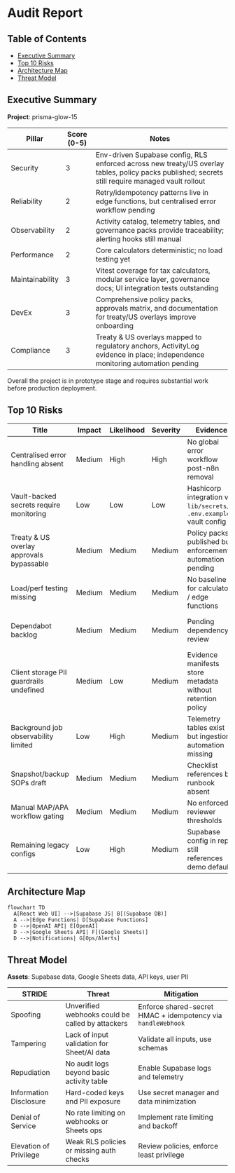 # Audit Report

## Table of Contents
- [Executive Summary](#executive-summary)
- [Top 10 Risks](#top-10-risks)
- [Architecture Map](#architecture-map)
- [Threat Model](#threat-model)

## Executive Summary
**Project**: prisma-glow-15

| Pillar | Score (0-5) | Notes |
|---|---|---|
| Security | 3 | Env-driven Supabase config, RLS enforced across new treaty/US overlay tables, policy packs published; secrets still require managed vault rollout |
| Reliability | 2 | Retry/idempotency patterns live in edge functions, but centralised error workflow pending |
| Observability | 2 | Activity catalog, telemetry tables, and governance packs provide traceability; alerting hooks still manual |
| Performance | 2 | Core calculators deterministic; no load testing yet |
| Maintainability | 3 | Vitest coverage for tax calculators, modular service layer, governance docs; UI integration tests outstanding |
| DevEx | 3 | Comprehensive policy packs, approvals matrix, and documentation for treaty/US overlays improve onboarding |
| Compliance | 3 | Treaty & US overlays mapped to regulatory anchors, ActivityLog evidence in place; independence monitoring automation pending |

Overall the project is in prototype stage and requires substantial work before production deployment.

## Top 10 Risks
| Title | Impact | Likelihood | Severity | Evidence | Fix |
|---|---|---|---|---|---|
| Centralised error handling absent | Medium | High | High | No global error workflow post-n8n removal | Implement Supabase function / queue based error notifier |
| Vault-backed secrets require monitoring | Low | Low | Low | Hashicorp integration via `lib/secrets/*`, `.env.example` vault config | Automate rotation job + vault audit log review |
| Treaty & US overlay approvals bypassable | Medium | Medium | Medium | Policy packs published but enforcement automation pending | Wire approval queue enforcement to new modules |
| Load/perf testing missing | Medium | Medium | Medium | No baseline for calculators / edge functions | Add k6 tests per Phase 4 plan |
| Dependabot backlog | Medium | Medium | Medium | Pending dependency review | Re-enable update cadence + CI verification |
| Client storage PII guardrails undefined | Medium | Low | Medium | Evidence manifests store metadata without retention policy | Extend retention/PII redaction policy |
| Background job observability limited | Low | High | Medium | Telemetry tables exist but ingestion automation missing | Ship cron jobs to populate telemetry + dashboards |
| Snapshot/backup SOPs draft | Medium | Medium | Medium | Checklist references but runbook absent | Document & rehearse backup/restore for Supabase |
| Manual MAP/APA workflow gating | Medium | Medium | Medium | No enforced reviewer thresholds | Enforce reviewer roles in UI/API |
| Remaining legacy configs | Low | High | Medium | Supabase config in repo still references demo defaults | Document env overrides + secrets rotation |

## Architecture Map
```mermaid
flowchart TD
  A[React Web UI] -->|Supabase JS| B[(Supabase DB)]
  A -->|Edge Functions| D[Supabase Functions]
  D -->|OpenAI API| E[OpenAI]
  D -->|Google Sheets API| F[(Google Sheets)]
  D -->|Notifications| G[Ops/Alerts]
```

## Threat Model
**Assets**: Supabase data, Google Sheets data, API keys, user PII

| STRIDE | Threat | Mitigation |
|---|---|---|
| Spoofing | Unverified webhooks could be called by attackers | Enforce shared-secret HMAC + idempotency via `handleWebhook` |
| Tampering | Lack of input validation for Sheet/AI data | Validate all inputs, use schemas |
| Repudiation | No audit logs beyond basic activity table | Enable Supabase logs and telemetry |
| Information Disclosure | Hard-coded keys and PII exposure | Use secret manager and data minimization |
| Denial of Service | No rate limiting on webhooks or Sheets ops | Implement rate limiting and backoff |
| Elevation of Privilege | Weak RLS policies or missing auth checks | Review policies, enforce least privilege |
